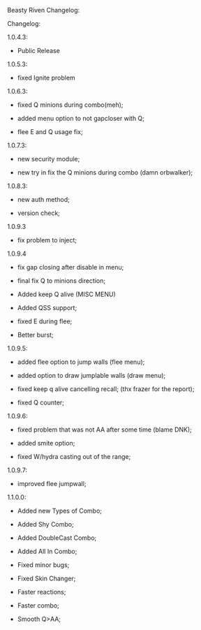 Beasty Riven Changelog:

Changelog:

1.0.4.3:

- Public Release

1.0.5.3:

- fixed Ignite problem

1.0.6.3:

- fixed Q minions during combo(meh);

- added menu option to not gapcloser with Q;

- flee E and Q usage fix;

1.0.7.3:

- new security module;

- new try in fix the Q minions during combo (damn orbwalker);

1.0.8.3:

- new auth method;

- version check;

1.0.9.3

- fix problem to inject;

1.0.9.4

- fix gap closing after disable in menu;

- final fix Q to minions direction;

- Added keep Q alive (MISC MENU)

- Added QSS support;

- fixed E during flee;

- Better burst;

1.0.9.5:

- added flee option to jump walls (flee menu);

- added option to draw jumplable walls (draw menu);

- fixed keep q alive cancelling recall; (thx frazer for the report);

- fixed Q counter;

1.0.9.6:

- fixed problem that was not AA after some time (blame DNK);

- added smite option;

- fixed W/hydra casting out of the range;

1.0.9.7:

- improved flee jumpwall;

1.1.0.0:

- Added new Types of Combo;

- Added Shy Combo;

- Added DoubleCast Combo;

- Added All In Combo;

- Fixed minor bugs;

- Fixed Skin Changer;

- Faster reactions;

- Faster combo;

- Smooth Q>AA;